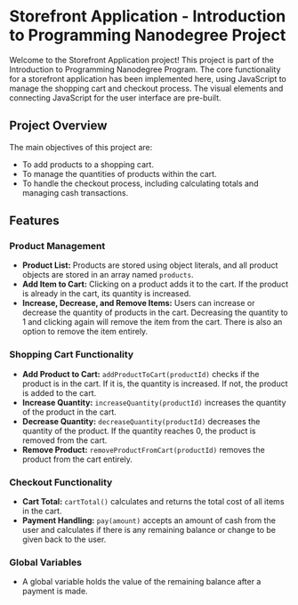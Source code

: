 # Storefront Application - Introduction to Programming Nanodegree Project

Welcome to the Storefront Application project! This project is part of the Introduction to Programming Nanodegree Program. The core functionality for a storefront application has been implemented here, using JavaScript to manage the shopping cart and checkout process. The visual elements and connecting JavaScript for the user interface are pre-built.

## Project Overview

The main objectives of this project are:

- To add products to a shopping cart.
- To manage the quantities of products within the cart.
- To handle the checkout process, including calculating totals and managing cash transactions.

## Features

### Product Management

- **Product List:** Products are stored using object literals, and all product objects are stored in an array named `products`.
- **Add Item to Cart:** Clicking on a product adds it to the cart. If the product is already in the cart, its quantity is increased.
- **Increase, Decrease, and Remove Items:** Users can increase or decrease the quantity of products in the cart. Decreasing the quantity to 1 and clicking again will remove the item from the cart. There is also an option to remove the item entirely.

### Shopping Cart Functionality

- **Add Product to Cart:** `addProductToCart(productId)` checks if the product is in the cart. If it is, the quantity is increased. If not, the product is added to the cart.
- **Increase Quantity:** `increaseQuantity(productId)` increases the quantity of the product in the cart.
- **Decrease Quantity:** `decreaseQuantity(productId)` decreases the quantity of the product. If the quantity reaches 0, the product is removed from the cart.
- **Remove Product:** `removeProductFromCart(productId)` removes the product from the cart entirely.

### Checkout Functionality

- **Cart Total:** `cartTotal()` calculates and returns the total cost of all items in the cart.
- **Payment Handling:** `pay(amount)` accepts an amount of cash from the user and calculates if there is any remaining balance or change to be given back to the user.

### Global Variables

- A global variable holds the value of the remaining balance after a payment is made.

